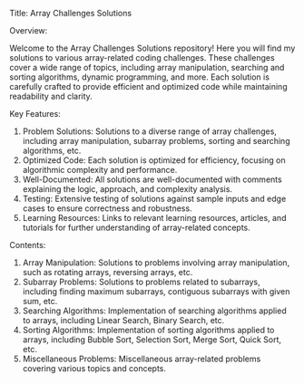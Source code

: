 Title: Array Challenges Solutions

Overview:

Welcome to the Array Challenges Solutions repository! Here you will find my solutions to various array-related coding challenges. These challenges cover a wide range of topics, including array manipulation, searching and sorting algorithms, dynamic programming, and more. Each solution is carefully crafted to provide efficient and optimized code while maintaining readability and clarity.

Key Features:

1) Problem Solutions: Solutions to a diverse range of array challenges, including array manipulation, subarray problems, sorting and searching algorithms, etc.
2) Optimized Code: Each solution is optimized for efficiency, focusing on algorithmic complexity and performance.
3) Well-Documented: All solutions are well-documented with comments explaining the logic, approach, and complexity analysis.
4) Testing: Extensive testing of solutions against sample inputs and edge cases to ensure correctness and robustness.
5) Learning Resources: Links to relevant learning resources, articles, and tutorials for further understanding of array-related concepts.

Contents:

1) Array Manipulation: Solutions to problems involving array manipulation, such as rotating arrays, reversing arrays, etc.
2) Subarray Problems: Solutions to problems related to subarrays, including finding maximum subarrays, contiguous subarrays with given sum, etc.
3) Searching Algorithms: Implementation of searching algorithms applied to arrays, including Linear Search, Binary Search, etc.
4) Sorting Algorithms: Implementation of sorting algorithms applied to arrays, including Bubble Sort, Selection Sort, Merge Sort, Quick Sort, etc.
5) Miscellaneous Problems: Miscellaneous array-related problems covering various topics and concepts.

